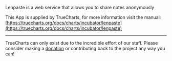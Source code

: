 Lenpaste is a web service that allows you to share notes anonymously

This App is supplied by TrueCharts, for more information visit the manual: [https://truecharts.org/docs/charts/incubator/lenpaste](https://truecharts.org/docs/charts/incubator/lenpaste)

---

TrueCharts can only exist due to the incredible effort of our staff.
Please consider making a [donation](https://truecharts.org/docs/about/sponsor) or contributing back to the project any way you can!
